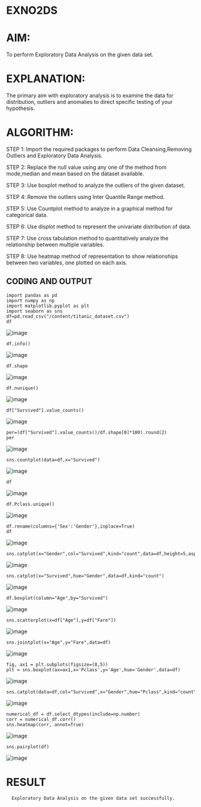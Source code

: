 # EXNO2DS
# AIM:
 To perform Exploratory Data Analysis on the given data set.
      
# EXPLANATION:
  The primary aim with exploratory analysis is to examine the data for distribution, outliers and anomalies to direct specific testing of your hypothesis.
  
# ALGORITHM:
STEP 1: Import the required packages to perform Data Cleansing,Removing Outliers and Exploratory Data Analysis.

STEP 2: Replace the null value using any one of the method from mode,median and mean based on the dataset available.

STEP 3: Use boxplot method to analyze the outliers of the given dataset.

STEP 4: Remove the outliers using Inter Quantile Range method.

STEP 5: Use Countplot method to analyze in a graphical method for categorical data.

STEP 6: Use displot method to represent the univariate distribution of data.

STEP 7: Use cross tabulation method to quantitatively analyze the relationship between multiple variables.

STEP 8: Use heatmap method of representation to show relationships between two variables, one plotted on each axis.

## CODING AND OUTPUT
```
import pandas as pd
import numpy as np
import matplotlib.pyplot as plt
import seaborn as sns
df=pd.read_csv("/content/titanic_dataset.csv")
df
```
![image](https://github.com/user-attachments/assets/59f118fa-59af-4ef5-bad3-79451e879d92)
```
df.info()
```
![image](https://github.com/user-attachments/assets/e0718605-deb1-4469-aa01-ad69f22d8520)
```
df.shape 
```
![image](https://github.com/user-attachments/assets/e27b9466-a81d-49a2-8c62-d7d395aebebc)
```
df.nunique()
```
![image](https://github.com/user-attachments/assets/7e80aee1-8da7-4caa-ac32-ac87c9f17775)

```
df["Survived"].value_counts()
```
![image](https://github.com/user-attachments/assets/2d73e865-fea6-4ce9-a196-9992ef493434)
```
per=(df["Survived"].value_counts()/df.shape[0]*100).round(2)
per
```
![image](https://github.com/user-attachments/assets/c592e1b8-c8c1-4969-a60e-daa316587bf4)
```
sns.countplot(data=df,x="Survived")
```
![image](https://github.com/user-attachments/assets/50f40f2a-0047-4a7a-bf06-e6c4b1c22e2a)
```
df
```
![image](https://github.com/user-attachments/assets/bc7dabf3-00fd-43b8-b818-9580fede8807)
```
df.Pclass.unique()
```
![image](https://github.com/user-attachments/assets/d216cc68-910d-4237-a4d4-313d4dc7e078)
```
df.rename(columns={'Sex':'Gender'},inplace=True)
df
```
![image](https://github.com/user-attachments/assets/b1e5579a-7fa6-4e29-a7ed-95975cbee8a8)
```
sns.catplot(x="Gender",col="Survived",kind="count",data=df,height=5,aspect=.7)
```
![image](https://github.com/user-attachments/assets/0ff786bc-f0f2-416f-a164-421834cd5090)
```
sns.catplot(x="Survived",hue="Gender",data=df,kind="count")
```
![image](https://github.com/user-attachments/assets/80191146-97fb-42db-a971-00b22b2104b2)
```
df.boxplot(column="Age",by="Survived")
```
![image](https://github.com/user-attachments/assets/ebe2e76b-ec32-4e6f-9b80-d0d5e84669f5)
```
sns.scatterplot(x=df["Age"],y=df["Fare"])
```
![image](https://github.com/user-attachments/assets/d3aeeb21-253b-4947-a1e1-4a268dc2d32f)
```
sns.jointplot(x="Age",y="Fare",data=df)
```
![image](https://github.com/user-attachments/assets/41984297-1b74-40c6-86b3-336678948b6d)
```
fig, ax1 = plt.subplots(figsize=(8,5))
plt = sns.boxplot(ax=ax1,x='Pclass',y='Age',hue='Gender',data=df)
```
![image](https://github.com/user-attachments/assets/eef44d85-b217-413f-9a11-65b8198595f6)
```
sns.catplot(data=df,col="Survived",x="Gender",hue="Pclass",kind="count")
```
![image](https://github.com/user-attachments/assets/4adeab3c-9eef-4d3a-8987-76c69527b8ec)
```
numerical_df = df.select_dtypes(include=np.number)
corr = numerical_df.corr()
sns.heatmap(corr, annot=True)
```
![image](https://github.com/user-attachments/assets/2d369ef6-c220-48e2-a3ee-a5a4d3beb907)
```
sns.pairplot(df)
```
![image](https://github.com/user-attachments/assets/55366481-5b54-48ff-8cba-379cbb6a547f)

# RESULT
      Exploratory Data Analysis on the given data set successfully.
